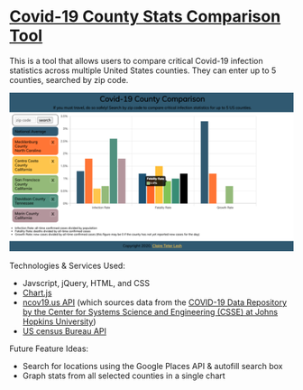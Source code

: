 # [Covid-19 County Stats Comparison Tool](https://cteterita.github.io/C19-county-stats/)

This is a tool that allows users to compare critical Covid-19 infection statistics across multiple United States counties. They can enter up to 5 counties, searched by zip code.

![Screenshot of app](/screenshots/primary.png)

Technologies & Services Used:
- Javscript, jQuery, HTML, and CSS
- [Chart.js](https://www.chartjs.org/)
- [ncov19.us API](https://api.ncov19.us/redoc) (which sources data from the [COVID-19 Data Repository by the Center for Systems Science and Engineering (CSSE) at Johns Hopkins University](https://github.com/CSSEGISandData/COVID-19))
- [US census Bureau API](https://www.census.gov/data/developers/data-sets/popest-popproj/popest.html)

Future Feature Ideas:
- Search for locations using the Google Places API & autofill search box
- Graph stats from all selected counties in a single chart
